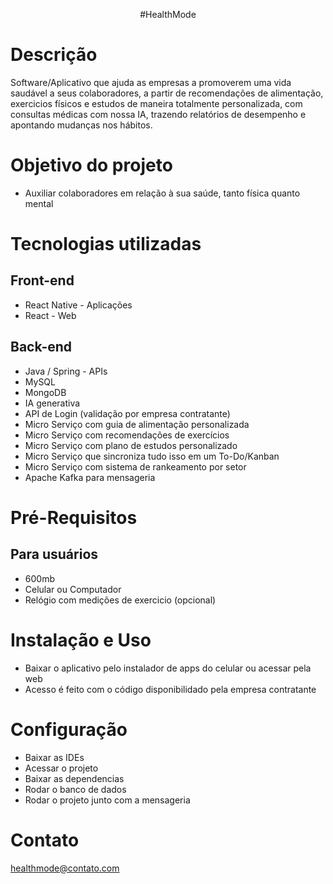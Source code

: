<div align="center">

#HealthMode

</div>


# Descrição
Software/Aplicativo que ajuda as empresas a promoverem uma vida saudável a seus colaboradores, a partir de recomendações de alimentação, exercicios físicos e estudos de maneira totalmente personalizada, com consultas médicas com nossa IA, trazendo relatórios de desempenho e apontando mudanças nos hábitos.

# Objetivo do projeto 
- Auxiliar colaboradores em relação à sua saúde, tanto física quanto mental

# Tecnologias utilizadas 
## Front-end
- React Native - Aplicações
- React - Web

## Back-end
- Java / Spring - APIs
- MySQL
- MongoDB
- IA generativa
- API de Login (validação por empresa contratante)
- Micro Serviço com guia de alimentação personalizada
- Micro Serviço com recomendações de exercícios
- Micro Serviço com plano de estudos personalizado
- Micro Serviço que sincroniza tudo isso em um To-Do/Kanban
- Micro Serviço com sistema de rankeamento por setor
- Apache Kafka para mensageria

# Pré-Requisitos
## Para usuários
- 600mb
- Celular ou Computador
- Relógio com medições de exercicio (opcional)

# Instalação e Uso
- Baixar o aplicativo pelo instalador de apps do celular ou acessar pela web
- Acesso é feito com o código disponibilidado pela empresa contratante

# Configuração
- Baixar as IDEs
- Acessar o projeto
- Baixar as dependencias
- Rodar o banco de dados
- Rodar o projeto junto com a mensageria

# Contato
healthmode@contato.com
